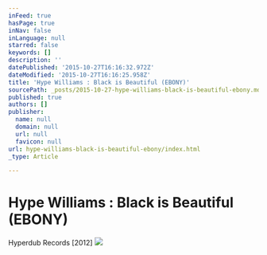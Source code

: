 ```yaml
---
inFeed: true
hasPage: true
inNav: false
inLanguage: null
starred: false
keywords: []
description: ''
datePublished: '2015-10-27T16:16:32.972Z'
dateModified: '2015-10-27T16:16:25.958Z'
title: 'Hype Williams : Black is Beautiful (EBONY)'
sourcePath: _posts/2015-10-27-hype-williams-black-is-beautiful-ebony.md
published: true
authors: []
publisher:
  name: null
  domain: null
  url: null
  favicon: null
url: hype-williams-black-is-beautiful-ebony/index.html
_type: Article

---
```

# Hype Williams : Black is Beautiful (EBONY)

Hyperdub Records \[2012\] ![](https://the-grid-user-content.s3-us-west-2.amazonaws.com/9ff9d1b4-7dca-442f-91ec-b106b2d53abc.gif)